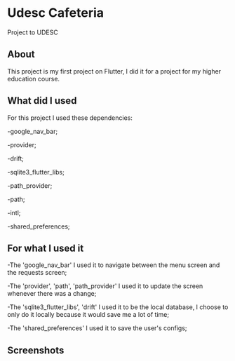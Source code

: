 # Udesc Cafeteria

Project to UDESC

## About

This project is my first project on Flutter, I did it for a project for my higher education course.

## What did I used

For this project I used these dependencies:

-google_nav_bar;

-provider;

-drift;

-sqlite3_flutter_libs;

-path_provider;

-path;

-intl;

-shared_preferences;

## For what I used it

-The 'google_nav_bar' I used it to navigate between the menu screen and the requests screen;

-The 'provider', 'path', 'path_provider' I used it to update the screen whenever there was a change;

-The 'sqlite3_flutter_libs', 'drift' I used it to be the local database, I choose to only do it locally because it would save me a lot of time;

-The 'shared_preferences' I used it to save the user's configs;

## Screenshots
